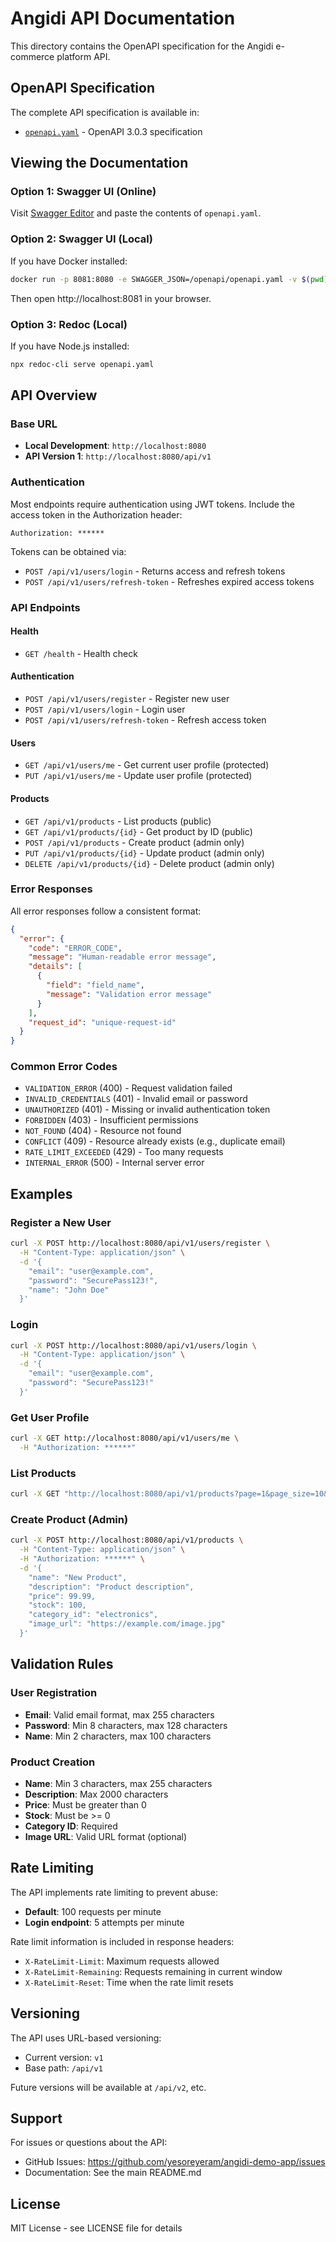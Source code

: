 # Angidi API Documentation

This directory contains the OpenAPI specification for the Angidi e-commerce platform API.

## OpenAPI Specification

The complete API specification is available in:
- [`openapi.yaml`](./openapi.yaml) - OpenAPI 3.0.3 specification

## Viewing the Documentation

### Option 1: Swagger UI (Online)

Visit [Swagger Editor](https://editor.swagger.io/) and paste the contents of `openapi.yaml`.

### Option 2: Swagger UI (Local)

If you have Docker installed:

```bash
docker run -p 8081:8080 -e SWAGGER_JSON=/openapi/openapi.yaml -v $(pwd):/openapi swaggerapi/swagger-ui
```

Then open http://localhost:8081 in your browser.

### Option 3: Redoc (Local)

If you have Node.js installed:

```bash
npx redoc-cli serve openapi.yaml
```

## API Overview

### Base URL

- **Local Development**: `http://localhost:8080`
- **API Version 1**: `http://localhost:8080/api/v1`

### Authentication

Most endpoints require authentication using JWT tokens. Include the access token in the Authorization header:

```
Authorization: ******
```

Tokens can be obtained via:
- `POST /api/v1/users/login` - Returns access and refresh tokens
- `POST /api/v1/users/refresh-token` - Refreshes expired access tokens

### API Endpoints

#### Health
- `GET /health` - Health check

#### Authentication
- `POST /api/v1/users/register` - Register new user
- `POST /api/v1/users/login` - Login user
- `POST /api/v1/users/refresh-token` - Refresh access token

#### Users
- `GET /api/v1/users/me` - Get current user profile (protected)
- `PUT /api/v1/users/me` - Update user profile (protected)

#### Products
- `GET /api/v1/products` - List products (public)
- `GET /api/v1/products/{id}` - Get product by ID (public)
- `POST /api/v1/products` - Create product (admin only)
- `PUT /api/v1/products/{id}` - Update product (admin only)
- `DELETE /api/v1/products/{id}` - Delete product (admin only)

### Error Responses

All error responses follow a consistent format:

```json
{
  "error": {
    "code": "ERROR_CODE",
    "message": "Human-readable error message",
    "details": [
      {
        "field": "field_name",
        "message": "Validation error message"
      }
    ],
    "request_id": "unique-request-id"
  }
}
```

### Common Error Codes

- `VALIDATION_ERROR` (400) - Request validation failed
- `INVALID_CREDENTIALS` (401) - Invalid email or password
- `UNAUTHORIZED` (401) - Missing or invalid authentication token
- `FORBIDDEN` (403) - Insufficient permissions
- `NOT_FOUND` (404) - Resource not found
- `CONFLICT` (409) - Resource already exists (e.g., duplicate email)
- `RATE_LIMIT_EXCEEDED` (429) - Too many requests
- `INTERNAL_ERROR` (500) - Internal server error

## Examples

### Register a New User

```bash
curl -X POST http://localhost:8080/api/v1/users/register \
  -H "Content-Type: application/json" \
  -d '{
    "email": "user@example.com",
    "password": "SecurePass123!",
    "name": "John Doe"
  }'
```

### Login

```bash
curl -X POST http://localhost:8080/api/v1/users/login \
  -H "Content-Type: application/json" \
  -d '{
    "email": "user@example.com",
    "password": "SecurePass123!"
  }'
```

### Get User Profile

```bash
curl -X GET http://localhost:8080/api/v1/users/me \
  -H "Authorization: ******"
```

### List Products

```bash
curl -X GET "http://localhost:8080/api/v1/products?page=1&page_size=10&search=phone"
```

### Create Product (Admin)

```bash
curl -X POST http://localhost:8080/api/v1/products \
  -H "Content-Type: application/json" \
  -H "Authorization: ******" \
  -d '{
    "name": "New Product",
    "description": "Product description",
    "price": 99.99,
    "stock": 100,
    "category_id": "electronics",
    "image_url": "https://example.com/image.jpg"
  }'
```

## Validation Rules

### User Registration
- **Email**: Valid email format, max 255 characters
- **Password**: Min 8 characters, max 128 characters
- **Name**: Min 2 characters, max 100 characters

### Product Creation
- **Name**: Min 3 characters, max 255 characters
- **Description**: Max 2000 characters
- **Price**: Must be greater than 0
- **Stock**: Must be >= 0
- **Category ID**: Required
- **Image URL**: Valid URL format (optional)

## Rate Limiting

The API implements rate limiting to prevent abuse:
- **Default**: 100 requests per minute
- **Login endpoint**: 5 attempts per minute

Rate limit information is included in response headers:
- `X-RateLimit-Limit`: Maximum requests allowed
- `X-RateLimit-Remaining`: Requests remaining in current window
- `X-RateLimit-Reset`: Time when the rate limit resets

## Versioning

The API uses URL-based versioning:
- Current version: `v1`
- Base path: `/api/v1`

Future versions will be available at `/api/v2`, etc.

## Support

For issues or questions about the API:
- GitHub Issues: https://github.com/yesoreyeram/angidi-demo-app/issues
- Documentation: See the main README.md

## License

MIT License - see LICENSE file for details
